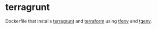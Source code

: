 # terragrunt

Dockerfile that installs [terragrunt](https://github.com/gruntwork-io/terragrunt) and [terraform](https://github.com/hashicorp/terraform) using [tfenv](https://github.com/tfutils/tfenv) and [tgenv](https://github.com/cunymatthieu/tgenv).
